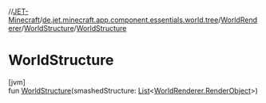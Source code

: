 //[JET-Minecraft](../../../../index.md)/[de.jet.minecraft.app.component.essentials.world.tree](../../index.md)/[WorldRenderer](../index.md)/[WorldStructure](index.md)/[WorldStructure](-world-structure.md)

# WorldStructure

[jvm]\
fun [WorldStructure](-world-structure.md)(smashedStructure: [List](https://kotlinlang.org/api/latest/jvm/stdlib/kotlin.collections/-list/index.html)&lt;[WorldRenderer.RenderObject](../-render-object/index.md)&gt;)
